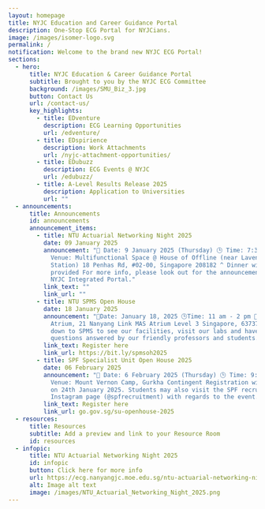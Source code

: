 ```yaml
---
layout: homepage
title: NYJC Education and Career Guidance Portal
description: One-Stop ECG Portal for NYJCians.
image: /images/isomer-logo.svg
permalink: /
notification: Welcome to the brand new NYJC ECG Portal!
sections:
  - hero:
      title: NYJC Education & Career Guidance Portal
      subtitle: Brought to you by the NYJC ECG Committee
      background: /images/SMU_Biz_3.jpg
      button: Contact Us
      url: /contact-us/
      key_highlights:
        - title: EDventure
          description: ECG Learning Opportunities
          url: /edventure/
        - title: EDspirience
          description: Work Attachments
          url: /nyjc-attachment-opportunities/
        - title: EDubuzz
          description: ECG Events @ NYJC
          url: /edubuzz/
        - title: A-Level Results Release 2025
          description: Application to Universities
          url: ""
  - announcements:
      title: Announcements
      id: announcements
      announcement_items:
        - title: NTU Actuarial Networking Night 2025
          date: 09 January 2025
          announcement: "📅 Date: 9 January 2025 (Thursday) 🕒 Time: 7:30 PM – 10:00 PM 📍
            Venue: Multifunctional Space @ House of Offline (near Lavender MRT
            Station) 18 Penhas Rd, #02-00, Singapore 208182 ^ Dinner will be
            provided For more info, please look out for the announcement in the
            NYJC Integrated Portal."
          link_text: ""
          link_url: ""
        - title: NTU SPMS Open House
          date: 18 January 2025
          announcement: "📅Date: January 18, 2025 🕒Time: 11 am - 2 pm 📍Venue: SPMS
            Atrium, 21 Nanyang Link MAS Atrium Level 3 Singapore, 637371  Head
            down to SPMS to see our facilities, visit our labs and have your
            questions answered by our friendly professors and students."
          link_text: Register here
          link_url: https://bit.ly/spmsoh2025
        - title: SPF Specialist Unit Open House 2025
          date: 06 February 2025
          announcement: "📅 Date: 6 February 2025 (Thursday) 🕒 Time: 9:30 AM – 4:30 PM 📍
            Venue: Mount Vernon Camp, Gurkha Contingent Registration will close
            on 24th January 2025. Students may also visit the SPF recruitment
            Instagram page (@spfrecruitment) with regards to the event."
          link_text: Register here
          link_url: go.gov.sg/su-openhouse-2025
  - resources:
      title: Resources
      subtitle: Add a preview and link to your Resource Room
      id: resources
  - infopic:
      title: NTU Actuarial Networking Night 2025
      id: infopic
      button: Click here for more info
      url: https://ecg.nanyangjc.moe.edu.sg/ntu-actuarial-networking-night-2025/
      alt: Image alt text
      image: /images/NTU_Actuarial_Networking_Night_2025.png
---
```

